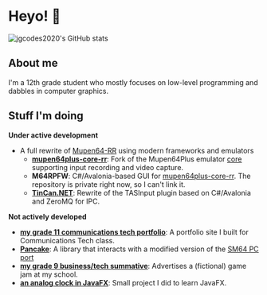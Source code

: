# Heyo! 👋

<!--
**jgcodes2020/jgcodes2020** is a ✨ _special_ ✨ repository because its `README.md` (this file) appears on your GitHub profile.

Here are some ideas to get you started:

- 🔭 I’m currently working on ...
- 🌱 I’m currently learning ...
- 👯 I’m looking to collaborate on ...
- 🤔 I’m looking for help with ...
- 💬 Ask me about ...
- 📫 How to reach me: ...
- 😄 Pronouns: ...
- ⚡ Fun fact: ...
-->
![jgcodes2020's GitHub stats](https://github-profile-summary-cards.vercel.app/api/cards/profile-details?username=jgcodes2020&theme=github_dark)
## About me
I'm a 12th grade student who mostly focuses on low-level programming and dabbles in computer graphics.

## Stuff I'm doing
**Under active development**
- A full rewrite of [Mupen64-RR](https://github.com/mkdasher/mupen64-rr-lua-) using modern frameworks and emulators
  - **[mupen64plus-core-rr](https://github.com/Mupen64-Rewrite/mupen64plus-core-rr)**: Fork of the Mupen64Plus emulator
  [core](https://github.com/mupen64plus/mupen64plus-core) supporting input recording and video capture.
  - **M64RPFW**: C#/Avalonia-based GUI for [mupen64plus-core-rr](https://github.com/Mupen64-Rewrite/mupen64plus-core-rr). The
  repository is private right now, so I can't link it.
  - **[TinCan.NET](https://github.com/Mupen64-Rewrite/TinCan.NET)**: Rewrite of the TASInput plugin based on C#/Avalonia and ZeroMQ for IPC.

**Not actively developed**
- **[my grade 11 communications tech portfolio](https://github.com/jgcodes2020/comtech11-portfolio)**: A portfolio site I built for Communications Tech class.
- **[Pancake](https://github.com/jgcodes2020/pancake)**: A library that interacts with a modified version of the [SM64 PC port](https://github.com/sm64-port/sm64-port)
- **[my grade 9 business/tech summative](https://github.com/jgcodes2020/hackathon-uhs)**: Advertises a (fictional) game jam at my school.
- **[an analog clock in JavaFX](https://github.com/jgcodes2020/JFX-Analog-Clock)**: Small project I did to learn JavaFX.